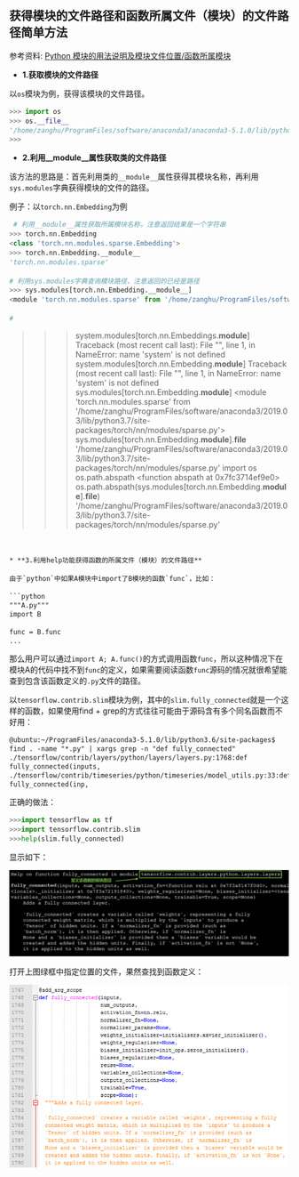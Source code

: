 ## 获得模块的文件路径和函数所属文件（模块）的文件路径简单方法

参考资料: [Python 模块的用法说明及模块文件位置/函数所属模块](https://blog.csdn.net/weixin_38284096/article/details/80434362)

* **1.获取模块的文件路径**

以`os`模块为例，获得该模块的文件路径。

```python
>>> import os
>>> os.__file__
'/home/zanghu/ProgramFiles/software/anaconda3/anaconda3-5.1.0/lib/python3.6/os.py'
>>>
```

* **2.利用__module__属性获取类的文件路径**

该方法的思路是：首先利用类的`__module__`属性获得其模块名称，再利用`sys.modules`字典获得模块的文件的路径。

例子：以`torch.nn.Embedding`为例

```python
 # 利用__module__属性获取所属模块名称，注意返回结果是一个字符串
>>> torch.nn.Embedding
<class 'torch.nn.modules.sparse.Embedding'>
>>> torch.nn.Embedding.__module__
'torch.nn.modules.sparse'

# 利用sys.modules字典查询模块路径，注意返回的已经是路径
>>> sys.modules[torch.nn.Embedding.__module__]
<module 'torch.nn.modules.sparse' from '/home/zanghu/ProgramFiles/software/anaconda3/2019.03/lib/python3.7/site-packages/torch/nn/modules/sparse.py'>

# 
```


>>> system.modules[torch.nn.Embeddings.__module__]
Traceback (most recent call last):
  File "<stdin>", line 1, in <module>
NameError: name 'system' is not defined
>>> system.modules[torch.nn.Embedding.__module__]
Traceback (most recent call last):
  File "<stdin>", line 1, in <module>
NameError: name 'system' is not defined
>>> sys.modules[torch.nn.Embedding.__module__]
<module 'torch.nn.modules.sparse' from '/home/zanghu/ProgramFiles/software/anaconda3/2019.03/lib/python3.7/site-packages/torch/nn/modules/sparse.py'>
>>> sys.modules[torch.nn.Embedding.__module__].__file__
'/home/zanghu/ProgramFiles/software/anaconda3/2019.03/lib/python3.7/site-packages/torch/nn/modules/sparse.py'
>>> import os
>>> os.path.abspath
<function abspath at 0x7fc3714ef9e0>
>>> os.path.abspath(sys.modules[torch.nn.Embedding.__module__].__file__)
'/home/zanghu/ProgramFiles/software/anaconda3/2019.03/lib/python3.7/site-packages/torch/nn/modules/sparse.py'
>>> 

```


* **3.利用help功能获得函数的所属文件（模块）的文件路径**

由于`python`中如果A模块中import了B模块的函数`func`，比如：

```python
"""A.py"""
import B

func = B.func
...
```

那么用户可以通过`import A; A.func()`的方式调用函数`func`，所以这种情况下在模块A的代码中找不到`func`的定义，如果需要阅读函数`func`源码的情况就很希望能查到包含该函数定义的`.py`文件的路径。

以`tensorflow.contrib.slim`模块为例，其中的`slim.fully_connected`就是一个这样的函数，如果使用find + grep的方式往往可能由于源码含有多个同名函数而不好用：

```shell
@ubuntu:~/ProgramFiles/anaconda3-5.1.0/lib/python3.6/site-packages$ find . -name "*.py" | xargs grep -n "def fully_connected"
./tensorflow/contrib/layers/python/layers/layers.py:1768:def fully_connected(inputs,
./tensorflow/contrib/timeseries/python/timeseries/model_utils.py:33:def fully_connected(inp,
```

正确的做法：

```python
>>>import tensorflow as tf
>>>import tensorflow.contrib.slim
>>>help(slim.fully_connected)
```

显示如下：

![](/assets/python021_002.png)

打开上图绿框中指定位置的文件，果然查找到函数定义：

![](/assets/python021_001.PNG)

